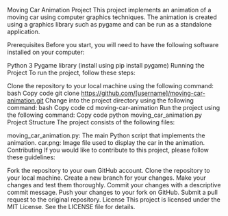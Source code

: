 Moving Car Animation Project
This project implements an animation of a moving car using computer graphics techniques. The animation is created using a graphics library such as pygame and can be run as a standalone application.

Prerequisites
Before you start, you will need to have the following software installed on your computer:

Python 3
Pygame library (install using pip install pygame)
Running the Project
To run the project, follow these steps:

Clone the repository to your local machine using the following command:
bash
Copy code
git clone https://github.com/[username]/moving-car-animation.git
Change into the project directory using the following command:
bash
Copy code
cd moving-car-animation
Run the project using the following command:
Copy code
python moving_car_animation.py
Project Structure
The project consists of the following files:

moving_car_animation.py: The main Python script that implements the animation.
car.png: Image file used to display the car in the animation.
Contributing
If you would like to contribute to this project, please follow these guidelines:

Fork the repository to your own GitHub account.
Clone the repository to your local machine.
Create a new branch for your changes.
Make your changes and test them thoroughly.
Commit your changes with a descriptive commit message.
Push your changes to your fork on GitHub.
Submit a pull request to the original repository.
License
This project is licensed under the MIT License. See the LICENSE file for details.
